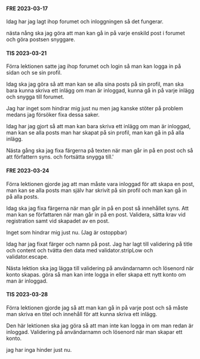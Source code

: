 #### FRE 2023-03-17
Idag har jag lagt ihop forumet och inloggningen så det fungerar.

nästa nång ska jag göra att man kan gå in på varje enskild post i forumet och göra postsen snyggare.




#### TIS 2023-03-21
Förra lektionen satte jag ihop forumet och login så man kan logga in på sidan och se sin profil.

Idag ska jag göra så att man kan se alla sina posts på sin profil, man ska bara kunna skriva ett inlägg om man är inloggad, kunna gå in på varje inlägg och snygga till forumet.

Jag har inget som hindrar mig just nu men jag kanske stöter på problem medans jag försöker fixa dessa saker.


Idag har jag gjort så att man kan bara skriva ett inlägg om man är inloggad, man kan se alla posts man har skapat på sin profil, man kan gå in på alla inlägg.

Nästa gång ska jag fixa färgerna på texten när man går in på en post och så att författern syns. och fortsätta snygga till.'



#### FRE 2023-03-24
Förra lektionen gjorde jag att man måste vara inloggad för att skapa en post, man kan se alla posts man själv har skrivit på sin profil och man kan gå in på alla posts.

Idag ska jag fixa färgerna när man går in på en post så innehållet syns.
Att man kan se författaren när man går in på en post.
Validera, sätta krav vid registration samt vid skapadet av en post.

Inget som hindrar mig just nu. (Jag är ostoppbar)



Idag har jag fixat färger och namn på post.
Jag har lagt till validering på title och content och tvätta den data med validator.stripLow och validator.escape.

Nästa lektion ska jag lägga till validering på användarnamn och lösenord när konto skapas.
göra så man kan inte logga in eller skapa ett nytt konto om man är inloggad.


#### TIS 2023-03-28
Förra lektionen gjorde jag så att man kan gå in på varje post och så måste man skriva en titel och innehåll för att kunna skriva ett inlägg.

Den här lektionen ska jag göra så att man inte kan logga in om man redan är inloggad.
Validering på användarnamn och lösenord när man skapar ett konto.

jag har inga hinder just nu.